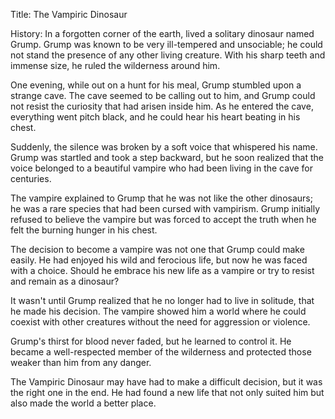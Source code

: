 Title: The Vampiric Dinosaur

History:
In a forgotten corner of the earth, lived a solitary dinosaur named Grump. Grump was known to be very ill-tempered and unsociable; he could not stand the presence of any other living creature. With his sharp teeth and immense size, he ruled the wilderness around him.

One evening, while out on a hunt for his meal, Grump stumbled upon a strange cave. The cave seemed to be calling out to him, and Grump could not resist the curiosity that had arisen inside him. As he entered the cave, everything went pitch black, and he could hear his heart beating in his chest.

Suddenly, the silence was broken by a soft voice that whispered his name. Grump was startled and took a step backward, but he soon realized that the voice belonged to a beautiful vampire who had been living in the cave for centuries.

The vampire explained to Grump that he was not like the other dinosaurs; he was a rare species that had been cursed with vampirism. Grump initially refused to believe the vampire but was forced to accept the truth when he felt the burning hunger in his chest.

The decision to become a vampire was not one that Grump could make easily. He had enjoyed his wild and ferocious life, but now he was faced with a choice. Should he embrace his new life as a vampire or try to resist and remain as a dinosaur?

It wasn't until Grump realized that he no longer had to live in solitude, that he made his decision. The vampire showed him a world where he could coexist with other creatures without the need for aggression or violence.

Grump's thirst for blood never faded, but he learned to control it. He became a well-respected member of the wilderness and protected those weaker than him from any danger.

The Vampiric Dinosaur may have had to make a difficult decision, but it was the right one in the end. He had found a new life that not only suited him but also made the world a better place.